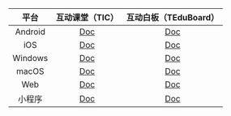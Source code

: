 |平台|互动课堂（TIC）|互动白板（TEduBoard）|
|:-:|:-:|:-:|
|Android|[Doc](./Docs/版本信息/互动课堂/Android_TIC_ReleaseNotes.md)|[Doc](./Docs/版本信息/互动白板/Android_ReleaseNotes.md)|
|iOS|[Doc](./Docs/版本信息/互动课堂/iOS_macOS_TIC_ReleaseNotes.md)|[Doc](./Docs/版本信息/互动白板/iOS_macOS_ReleaseNotes.md)|
|Windows|[Doc](./Docs/版本信息/互动课堂/Windows_TIC_ReleaseNotes.md)|[Doc](./Docs/版本信息/互动白板/Windows_ReleaseNotes.md)|
|macOS|[Doc](./Docs/版本信息/互动课堂/iOS_macOS_TIC_ReleaseNotes.md)|[Doc](./Docs/版本信息/互动白板/iOS_macOS_ReleaseNotes.md)|
|Web|[Doc](./Docs/版本信息/互动课堂/Web_TIC_ReleaseNotes.md)|[Doc](./Docs/版本信息/互动白板/Web_ReleaseNotes.md)|
|小程序|[Doc](./Docs/版本信息/互动课堂/小程序_TIC_ReleaseNotes.md)|[Doc](./Docs/版本信息/互动白板/小程序_ReleaseNotes.md)|
